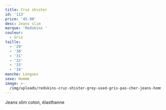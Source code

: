 ```yaml
---
title: Cruz shister
id: '113'
price: '45.90'
desc: Jeans slim
marque: 'Redskins '
couleur:
  - Gris
taille:
  - '29'
  - '30'
  - '31'
  - '32'
  - '33'
  - '34'
manche: Longues
sexe: Homme
image: >-
  /img/uploads/redskins-cruz-shister-grey-used-gris-pas-cher-jeans-homme-mhkydwg_3.jpg
---
```

Jeans slim coton, élasthanne
